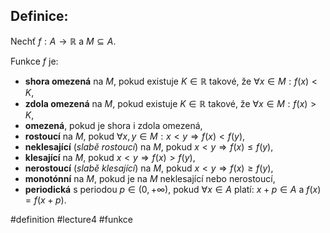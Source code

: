 ## Definice: 
Nechť $f : A \to \mathbb{R}$ a $M \subseteq A$.

Funkce $f$ je:

- **shora omezená** na $M$, pokud existuje $K \in \mathbb{R}$ takové, že $\forall x \in M: f(x) < K$,
- **zdola omezená** na $M$, pokud existuje $K \in \mathbb{R}$ takové, že $\forall x \in M: f(x) > K$,
- **omezená**, pokud je shora i zdola omezená,
- **rostoucí** na $M$, pokud $\forall x, y \in M: x < y \Rightarrow f(x) < f(y)$,
- **neklesající** (*slabě rostoucí*) na $M$, pokud $x < y \Rightarrow f(x) \le f(y)$,
- **klesající** na $M$, pokud $x < y \Rightarrow f(x) > f(y)$,
- **nerostoucí** (*slabě klesající*) na $M$, pokud $x < y \Rightarrow f(x) \ge f(y)$,
- **monotónní** na $M$, pokud je na $M$ neklesající nebo nerostoucí,
- **periodická** s periodou $p \in (0, +\infty)$, pokud $\forall x \in A$ platí: $x + p \in A$ a $f(x) = f(x + p)$.


#definition #lecture4 #funkce 

